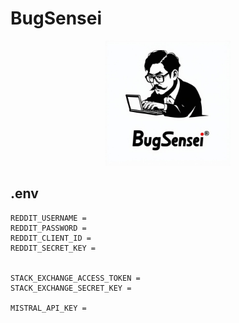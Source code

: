 # BugSensei

<p align="center">
  <img src="assets/logo.jpeg" alt="Logo" width="200">
</p>

## .env

```
REDDIT_USERNAME = 
REDDIT_PASSWORD = 
REDDIT_CLIENT_ID = 
REDDIT_SECRET_KEY = 


STACK_EXCHANGE_ACCESS_TOKEN = 
STACK_EXCHANGE_SECRET_KEY = 

MISTRAL_API_KEY = 
```
